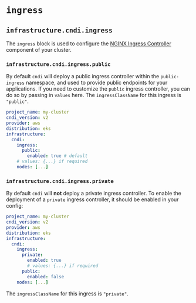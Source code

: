 # `ingress`

## `infrastructure.cndi.ingress`

The `ingress` block is used to configure the
[NGINX Ingress Controller](https://kubernetes.github.io/ingress-nginx/)
component of your cluster.

### `infrastructure.cndi.ingress.public`

By default `cndi` will deploy a public ingress controller within the
`public-ingress` namespace, and used to provide public endpoints for your
applications. If you need to customize the `public` ingress controller, you can
do so by passing in `values` here. The `ingressClassName` for this ingress is
`"public"`.

```yaml
project_name: my-cluster
cndi_version: v2
provider: aws
distribution: eks
infrastructure:
  cndi:
    ingress:
      public:
        enabled: true # default
    # values: {...} if required
    nodes: [...]
```

### `infrastructure.cndi.ingress.private`

By default `cndi` will **not** deploy a private ingress controller. To enable
the deployment of a `private` ingress controller, it should be enabled in your
config:

```yaml
project_name: my-cluster
cndi_version: v2
provider: aws
distribution: eks
infrastructure:
  cndi:
    ingress:
      private:
        enabled: true
        # values: {...} if required
      public:
        enabled: false
    nodes: [...]
```

The `ingressClassName` for this ingress is `"private"`.
